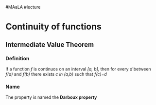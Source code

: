 #MAaLA #lecture 

# Continuity of functions
## Intermediate Value Theorem
### Definition
If a function *f* is continuos on an interval *\[a, b]*, then for every *d* between *f(a)* and *f(b)* there exists *c in (a,b)* such that *f(c)=d*

### Name
The property is named the **Darboux property**

